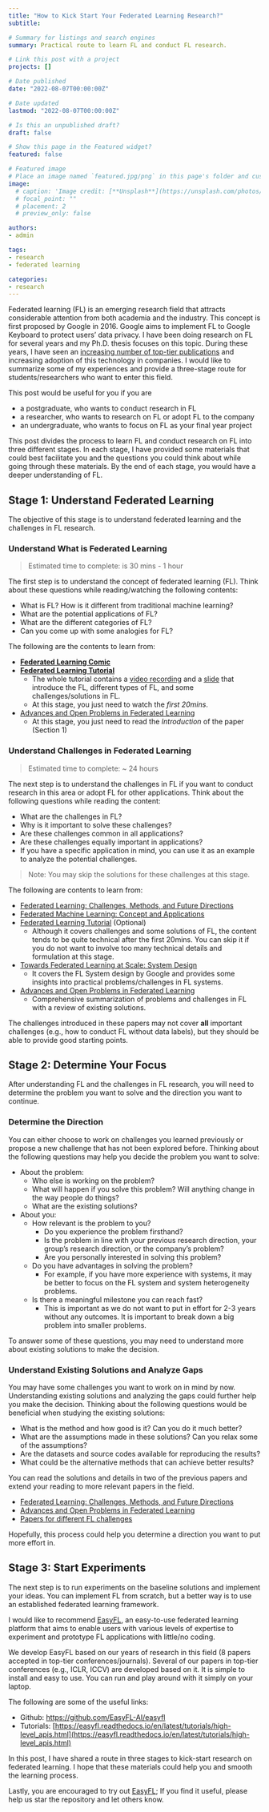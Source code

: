 ```yaml
---
title: "How to Kick Start Your Federated Learning Research?"
subtitle:

# Summary for listings and search engines
summary: Practical route to learn FL and conduct FL research.

# Link this post with a project
projects: []

# Date published
date: "2022-08-07T00:00:00Z"

# Date updated
lastmod: "2022-08-07T00:00:00Z"

# Is this an unpublished draft?
draft: false

# Show this page in the Featured widget?
featured: false

# Featured image
# Place an image named `featured.jpg/png` in this page's folder and customize its options here.
image:
  # caption: 'Image credit: [**Unsplash**](https://unsplash.com/photos/CpkOjOcXdUY)'
  # focal_point: ""
  # placement: 2
  # preview_only: false

authors:
- admin

tags:
- research
- federated learning

categories:
- research
---
```


Federated learning (FL) is an emerging research field that attracts considerable attention from both academia and the industry. This concept is first proposed by Google in 2016. Google aims to implement FL to Google Keyboard to protect users’ data privacy. I have been doing research on FL for several years and my Ph.D. thesis focuses on this topic. During these years, I have seen an [increasing number of top-tier publications](https://github.com/weimingwill/awesome-federated-learning/blob/master/conferences.md) and increasing adoption of this technology in companies. I would like to summarize some of my experiences and provide a three-stage route for students/researchers who want to enter this field.

This post would be useful for you if you are

- a postgraduate, who wants to conduct research in FL
- a researcher, who wants to research on FL or adopt FL to the company
- an undergraduate, who wants to focus on FL as your final year project

This post divides the process to learn FL and conduct research on FL into three different stages. In each stage, I have provided some materials that could best facilitate you and the questions you could think about while going through these materials. By the end of each stage, you would have a deeper understanding of FL.

## Stage 1: Understand Federated Learning

The objective of this stage is to understand federated learning and the challenges in FL research.

### Understand What is Federated Learning

> Estimated time to complete: is 30 mins - 1 hour

The first step is to understand the concept of federated learning (FL). Think about these questions while reading/watching the following contents:

- What is FL? How is it different from traditional machine learning?
- What are the potential applications of FL?
- What are the different categories of FL?
- Can you come up with some analogies for FL?

The following are the contents to learn from:

- [**Federated Learning Comic**](https://federated.withgoogle.com/)
- [**Federated Learning Tutorial**](https://sites.google.com/view/fl-tutorial/)
    - The whole tutorial contains a [video recording](https://slideslive.com/38935813/federated-learning-tutorial) and a [slide](https://drive.google.com/file/d/1QGY2Zytp9XRSu95fX2lCld8DwfEdcHCG/view) that introduce the FL, different types of FL, and some challenges/solutions in FL.
    - At this stage, you just need to watch the _first 20mins_.
- [Advances and Open Problems in Federated Learning](https://arxiv.org/abs/1912.04977)
    - At this stage, you just need to read the _Introduction_ of the paper (Section 1)

### Understand Challenges in Federated Learning

> Estimated time to complete: ~ 24 hours

The next step is to understand the challenges in FL if you want to conduct research in this area or adopt FL for other applications. Think about the following questions while reading the content:

- What are the challenges in FL?
- Why is it important to solve these challenges?
- Are these challenges common in all applications?
- Are these challenges equally important in applications?
- If you have a specific application in mind, you can use it as an example to analyze the potential challenges.

> Note: You may skip the solutions for these challenges at this stage.

The following are contents to learn from:

- [Federated Learning: Challenges, Methods, and Future Directions](https://arxiv.org/abs/1908.07873)
- [Federated Machine Learning: Concept and Applications](https://dl.acm.org/citation.cfm?id=3298981)
- [Federated Learning Tutorial](https://sites.google.com/view/fl-tutorial/) (Optional)
    - Although it covers challenges and some solutions of FL, the content tends to be quite technical after the first 20mins. You can skip it if you do not want to involve too many technical details and formulation at this stage.
- [Towards Federated Learning at Scale: System Design](https://arxiv.org/abs/1902.01046)
    - It covers the FL System design by Google and provides some insights into practical problems/challenges in FL systems.
- [Advances and Open Problems in Federated Learning](https://arxiv.org/abs/1912.04977)
    - Comprehensive summarization of problems and challenges in FL with a review of existing solutions.

The challenges introduced in these papers may not cover **all** important challenges (e.g., how to conduct FL without data labels), but they should be able to provide good starting points.

## Stage 2: Determine Your Focus

After understanding FL and the challenges in FL research, you will need to determine the problem you want to solve and the direction you want to continue.

### Determine the Direction

You can either choose to work on challenges you learned previously or propose a new challenge that has not been explored before. Thinking about the following questions may help you decide the problem you want to solve:

- About the problem:
    - Who else is working on the problem?
    - What will happen if you solve this problem? Will anything change in the way people do things?
    - What are the existing solutions?
- About you:
    - How relevant is the problem to you?
        - Do you experience the problem firsthand?
        - Is the problem in line with your previous research direction, your group’s research direction, or the company’s problem?
        - Are you personally interested in solving this problem?
    - Do you have advantages in solving the problem?
        - For example, if you have more experience with systems, it may be better to focus on the FL system and system heterogeneity problems.
    - Is there a meaningful milestone you can reach fast?
        - This is important as we do not want to put in effort for 2-3 years without any outcomes. It is important to break down a big problem into smaller problems.

To answer some of these questions, you may need to understand more about existing solutions to make the decision.

### Understand Existing Solutions and Analyze Gaps

You may have some challenges you want to work on in mind by now. Understanding existing solutions and analyzing the gaps could further help you make the decision. Thinking about the following questions would be beneficial when studying the existing solutions:

- What is the method and how good is it? Can you do it much better?
- What are the assumptions made in these solutions? Can you relax some of the assumptions?
- Are the datasets and source codes available for reproducing the results?
- What could be the alternative methods that can achieve better results?

You can read the solutions and details in two of the previous papers and extend your reading to more relevant papers in the field.

- [Federated Learning: Challenges, Methods, and Future Directions](https://arxiv.org/abs/1908.07873)
- [Advances and Open Problems in Federated Learning](https://arxiv.org/abs/1912.04977)
- [Papers for different FL challenges](https://github.com/weimingwill/awesome-federated-learning#paper-by-research-area)

Hopefully, this process could help you determine a direction you want to put more effort in.

## Stage 3: Start Experiments

The next step is to run experiments on the baseline solutions and implement your ideas. You can implement FL from scratch, but a better way is to use an established federated learning framework.

I would like to recommend [EasyFL](https://github.com/EasyFL-AI/easyfl), an easy-to-use federated learning platform that aims to enable users with various levels of expertise to experiment and prototype FL applications with little/no coding.

We develop EasyFL based on our years of research in this field (8 papers accepted in top-tier conferences/journals). Several of our papers in top-tier conferences (e.g., ICLR, ICCV) are developed based on it. It is simple to install and easy to use. You can run and play around with it simply on your laptop.

The following are some of the useful links:

- Github: https://github.com/EasyFL-AI/easyfl
- Tutorials: [https://easyfl.readthedocs.io/en/latest/tutorials/high-level_apis.html](https://easyfl.readthedocs.io/en/latest/tutorials/high-level_apis.html)

In this post, I have shared a route in three stages to kick-start research on federated learning. I hope that these materials could help you and smooth the learning process.

Lastly, you are encouraged to try out [EasyFL](https://github.com/EasyFL-AI/easyfl); If you find it useful, please help us star the repository and let others know.
